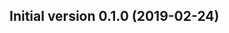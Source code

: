 




<!-- NEWS.md was auto-generated by NEWS.Rmd. Please DO NOT edit by hand!-->

## Initial version 0.1.0 (2019-02-24)
